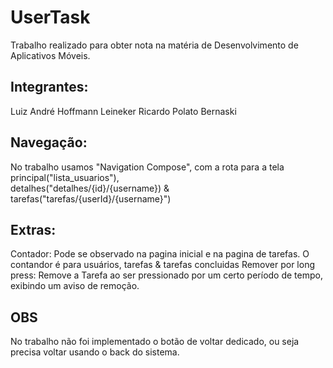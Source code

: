 # UserTask

Trabalho realizado para obter nota  na matéria de Desenvolvimento de Aplicativos Móveis.

## Integrantes:
Luiz André Hoffmann Leineker 
Ricardo Polato Bernaski 

## Navegação:

No trabalho usamos "Navigation Compose", com a rota para a tela principal("lista_usuarios"),  
detalhes("detalhes/{id}/{username}) & tarefas("tarefas/{userId}/{username}") 

## Extras:
Contador: Pode se observado na pagina inicial e na pagina de tarefas. O contandor é para usuários, tarefas & tarefas concluidas 
Remover por long press: Remove a Tarefa ao ser pressionado por um certo período de tempo, exibindo um aviso de remoção. 

## OBS
No trabalho não foi implementado o botão de voltar dedicado, ou seja precisa voltar usando o back do sistema. 



